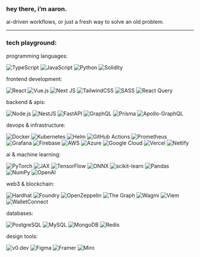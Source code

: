 ### hey there, i’m aaron.

ai-driven workflows, or just a fresh way to solve an old problem.

---

### tech playground:

programming languages:

![TypeScript](https://img.shields.io/badge/typescript-%23007ACC.svg?style=flat-square&logo=typescript&logoColor=white) ![JavaScript](https://img.shields.io/badge/javascript-%23323330.svg?style=flat-square&logo=javascript&logoColor=%23F7DF1E) ![Python](https://img.shields.io/badge/python-3670A0?style=flat-square&logo=python&logoColor=ffdd54) ![Solidity](https://img.shields.io/badge/Solidity-%23363636.svg?style=flat-square&logo=solidity&logoColor=white)

frontend development:

![React](https://img.shields.io/badge/react-%2320232a.svg?style=flat-square&logo=react&logoColor=%2361DAFB) ![Vue.js](https://img.shields.io/badge/vue.js-%2335495e.svg?style=flat-square&logo=vuedotjs&logoColor=%234FC08D) ![Next JS](https://img.shields.io/badge/Next-black?style=flat-square&logo=next.js&logoColor=white) ![TailwindCSS](https://img.shields.io/badge/tailwindcss-%2338B2AC.svg?style=flat-square&logo=tailwind-css&logoColor=white) ![SASS](https://img.shields.io/badge/SASS-hotpink.svg?style=flat-square&logo=SASS&logoColor=white) ![React Query](https://img.shields.io/badge/-React%20Query-FF4154?style=flat-square&logo=react%20query&logoColor=white)

backend & apis:

![Node.js](https://img.shields.io/badge/node.js-6DA55F?style=flat-square&logo=node.js&logoColor=white) ![NestJS](https://img.shields.io/badge/nestjs-%23E0234E.svg?style=flat-square&logo=nestjs&logoColor=white) ![FastAPI](https://img.shields.io/badge/FastAPI-005571?style=flat-square&logo=fastapi&logoColor=white) ![GraphQL](https://img.shields.io/badge/-GraphQL-E10098?style=flat-square&logo=graphql&logoColor=white) ![Prisma](https://img.shields.io/badge/Prisma-3982CE?style=flat-square&logo=prisma&logoColor=white) ![Apollo-GraphQL](https://img.shields.io/badge/-ApolloGraphQL-311C87?style=flat-square&logo=apollo-graphql)

devops & infrastructure:

![Docker](https://img.shields.io/badge/docker-%230db7ed.svg?style=flat-square&logo=docker&logoColor=white) ![Kubernetes](https://img.shields.io/badge/kubernetes-%23326ce5.svg?style=flat-square&logo=kubernetes&logoColor=white) ![Helm](https://img.shields.io/badge/Helm-0F1689?style=flat-square&logo=kubernetes&logoColor=white) ![GitHub Actions](https://img.shields.io/badge/github%20actions-%232671E5.svg?style=flat-square&logo=githubactions&logoColor=white) ![Prometheus](https://img.shields.io/badge/Prometheus-E6522C?style=flat-square&logo=prometheus&logoColor=white) ![Grafana](https://img.shields.io/badge/grafana-%23F46800.svg?style=flat-square&logo=grafana&logoColor=white) ![Firebase](https://img.shields.io/badge/firebase-%23039BE5.svg?style=flat-square&logo=firebase) ![AWS](https://img.shields.io/badge/AWS-%23FF9900.svg?style=flat-square&logo=amazonwebservices&logoColor=white) ![Azure](https://img.shields.io/badge/Azure-%230072C6.svg?style=flat-square&logo=azure&logoColor=white) ![Google Cloud](https://img.shields.io/badge/GoogleCloud-%234285F4.svg?style=flat-square&logo=googlecloud&logoColor=white) ![Vercel](https://img.shields.io/badge/vercel-%23000000.svg?style=flat-square&logo=vercel&logoColor=white) ![Netlify](https://img.shields.io/badge/netlify-%23000000.svg?style=flat-square&logo=netlify&logoColor=#00C7B7)

ai & machine learning:

![PyTorch](https://img.shields.io/badge/PyTorch-%23EE4C2C.svg?style=flat-square&logo=pytorch&logoColor=white) ![JAX](https://img.shields.io/badge/jax-4285F4?style=flat-square&logo=google&logoColor=white) ![TensorFlow](https://img.shields.io/badge/TensorFlow-%23FF6F00.svg?style=flat-square&logo=TensorFlow&logoColor=white) ![ONNX](https://img.shields.io/badge/onnx-white?style=flat-square&logo=onnx&logoColor=black) ![scikit-learn](https://img.shields.io/badge/scikit--learn-%23F7931E.svg?style=flat-square&logo=scikit-learn&logoColor=white) ![Pandas](https://img.shields.io/badge/pandas-%23150458.svg?style=flat-square&logo=pandas&logoColor=white) ![NumPy](https://img.shields.io/badge/numpy-%23013243.svg?style=flat-square&logo=numpy&logoColor=white) ![OpenAI](https://img.shields.io/badge/OpenAI-74aa9c?style=flat-square&logo=openai&logoColor=white)

web3 & blockchain:

![Hardhat](https://img.shields.io/badge/Hardhat-FFF04A?style=flat-square&logo=ethereum&logoColor=black) ![Foundry](https://img.shields.io/badge/Foundry-000000?style=flat-square&logo=ethereum&logoColor=white) ![OpenZeppelin](https://img.shields.io/badge/OpenZeppelin-4E5EE4?style=flat-square&logo=ethereum&logoColor=white) ![The Graph](https://img.shields.io/badge/The%20Graph-6747ED?style=flat-square&logo=ethereum&logoColor=white) ![Wagmi](https://img.shields.io/badge/Wagmi-1C1C1C?style=flat-square&logo=ethereum&logoColor=white) ![Viem](https://img.shields.io/badge/Viem-000000?style=flat-square&logo=ethereum&logoColor=white) ![WalletConnect](https://img.shields.io/badge/WalletConnect-3B99FC?style=flat-square&logo=ethereum&logoColor=white)

databases:

![PostgreSQL](https://img.shields.io/badge/postgresql-%23316192.svg?style=flat-square&logo=postgresql&logoColor=white) ![MySQL](https://img.shields.io/badge/mysql-%2300f.svg?style=flat-square&logo=mysql&logoColor=white) ![MongoDB](https://img.shields.io/badge/MongoDB-%234ea94b.svg?style=flat-square&logo=mongodb&logoColor=white) ![Redis](https://img.shields.io/badge/redis-%23DD0031.svg?style=flat-square&logo=redis&logoColor=white)

design tools:

![v0.dev](https://img.shields.io/badge/v0.dev-000000?style=flat-square&logo=vercel&logoColor=white) ![Figma](https://img.shields.io/badge/figma-%23F24E1E.svg?style=flat-square&logo=figma&logoColor=white) ![Framer](https://img.shields.io/badge/Framer-black?style=flat-square&logo=framer&logoColor=blue) ![Miro](https://img.shields.io/badge/Miro-050038?style=flat-square&logo=Miro&logoColor=white)